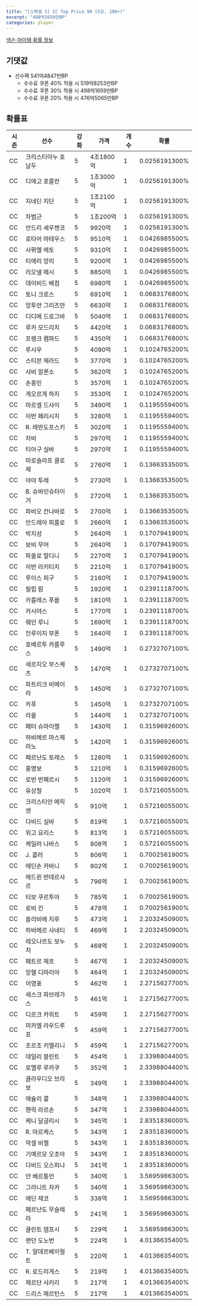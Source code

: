 ```yaml
---
title: "[스페셜 S] CC Top Price 90 (5강, 106+)"
excerpt: "498억1659만BP"
categories: player
---
```

[넥슨 아이템 확률 정보](http://iteminfo.nexon.com/probability/fo4?sn=7422)

## 기댓값
- 선수팩 541억4847만BP
  - 수수료 쿠폰 40% 적용 시 519억8253만BP
  - 수수료 쿠폰 30% 적용 시 498억1659만BP
  - 수수료 쿠폰 20% 적용 시 476억5065만BP


## 확률표

|시즌|선수|강화|가격|개수|확률|
|---|---|---|---|---|---|
|CC|크리스티아누 호날두|5|4조1800억|1|0.0256191300%|
|CC|디에고 포를란|5|1조3000억|1|0.0256191300%|
|CC|지네딘 지단|5|1조2100억|1|0.0256191300%|
|CC|차범근|5|1조200억|1|0.0256191300%|
|CC|안드리 셰우첸코|5|9920억|1|0.0256191300%|
|CC|로타어 마테우스|5|9510억|1|0.0426985500%|
|CC|사뮈엘 에토|5|9310억|1|0.0426985500%|
|CC|티에리 앙리|5|9200억|1|0.0426985500%|
|CC|리오넬 메시|5|8850억|1|0.0426985500%|
|CC|데이비드 베컴|5|6980억|1|0.0426985500%|
|CC|토니 크로스|5|6910억|1|0.0683176800%|
|CC|앙투안 그리즈만|5|6630억|1|0.0683176800%|
|CC|디디에 드로그바|5|5040억|1|0.0683176800%|
|CC|루카 모드리치|5|4420억|1|0.0683176800%|
|CC|프랭크 램파드|5|4350억|1|0.0683176800%|
|CC|루시우|5|4090억|1|0.1024765200%|
|CC|스티븐 제라드|5|3770억|1|0.1024765200%|
|CC|샤비 알론소|5|3620억|1|0.1024765200%|
|CC|손흥민|5|3570억|1|0.1024765200%|
|CC|게오르게 하지|5|3530억|1|0.1024765200%|
|CC|마르셀 드사이|5|3490억|1|0.1195559400%|
|CC|이반 페리시치|5|3280억|1|0.1195559400%|
|CC|R. 레반도프스키|5|3020억|1|0.1195559400%|
|CC|차비|5|2970억|1|0.1195559400%|
|CC|티아구 실바|5|2970억|1|0.1195559400%|
|CC|미로슬라프 클로제|5|2760억|1|0.1366353500%|
|CC|야야 투레|5|2730억|1|0.1366353500%|
|CC|B. 슈바인슈타이거|5|2720억|1|0.1366353500%|
|CC|파비오 칸나바로|5|2700억|1|0.1366353500%|
|CC|안드레아 피를로|5|2660억|1|0.1366353500%|
|CC|박지성|5|2640억|1|0.1707941900%|
|CC|보비 무어|5|2640억|1|0.1707941900%|
|CC|파올로 말디니|5|2270억|1|0.1707941900%|
|CC|이반 라키티치|5|2210억|1|0.1707941900%|
|CC|루이스 피구|5|2160억|1|0.1707941900%|
|CC|필립 람|5|1920억|1|0.2391118700%|
|CC|카를레스 푸욜|5|1810억|1|0.2391118700%|
|CC|카시야스|5|1770억|1|0.2391118700%|
|CC|웨인 루니|5|1690억|1|0.2391118700%|
|CC|잔루이지 부폰|5|1640억|1|0.2391118700%|
|CC|호베르투 카를루스|5|1490억|1|0.2732707100%|
|CC|세르지오 부스케츠|5|1470억|1|0.2732707100%|
|CC|파트리크 비에이라|5|1450억|1|0.2732707100%|
|CC|카푸|5|1450억|1|0.2732707100%|
|CC|라울|5|1440억|1|0.2732707100%|
|CC|페터 슈마이켈|5|1430억|1|0.3159692600%|
|CC|하비에르 마스체라노|5|1420억|1|0.3159692600%|
|CC|페르난도 토레스|5|1280억|1|0.3159692600%|
|CC|홍명보|5|1210억|1|0.3159692600%|
|CC|로빈 반페르시|5|1120억|1|0.3159692600%|
|CC|유상철|5|1020억|1|0.5721605500%|
|CC|크리스티안 에릭센|5|910억|1|0.5721605500%|
|CC|다비드 실바|5|819억|1|0.5721605500%|
|CC|위고 요리스|5|813억|1|0.5721605500%|
|CC|케일러 나바스|5|808억|1|0.5721605500%|
|CC|J. 콜러|5|806억|1|0.7002561900%|
|CC|에딘손 카바니|5|802억|1|0.7002561900%|
|CC|에드윈 반데르사르|5|796억|1|0.7002561900%|
|CC|티보 쿠르투아|5|785억|1|0.7002561900%|
|CC|로비 킨|5|478억|1|0.7002561900%|
|CC|올리비에 지루|5|473억|1|2.2032450900%|
|CC|하비에르 사네티|5|469억|1|2.2032450900%|
|CC|레오나르도 보누치|5|468억|1|2.2032450900%|
|CC|페트르 체흐|5|467억|1|2.2032450900%|
|CC|앙헬 디마리아|5|464억|1|2.2032450900%|
|CC|이영표|5|462억|1|2.2715627700%|
|CC|세스크 파브레가스|5|461억|1|2.2715627700%|
|CC|디르크 카위트|5|459억|1|2.2715627700%|
|CC|미카엘 라우드루프|5|459억|1|2.2715627700%|
|CC|조르조 키엘리니|5|459억|1|2.2715627700%|
|CC|데일리 블린트|5|454억|1|2.3398804400%|
|CC|로멜루 루카쿠|5|352억|1|2.3398804400%|
|CC|클라우디오 브라보|5|349억|1|2.3398804400%|
|CC|애슐리 콜|5|348억|1|2.3398804400%|
|CC|헨릭 라르손|5|347억|1|2.3398804400%|
|CC|케니 달글리시|5|345억|1|2.8351836000%|
|CC|R. 마르케스|5|343억|1|2.8351836000%|
|CC|악셀 비첼|5|343억|1|2.8351836000%|
|CC|기예르모 오초아|5|343억|1|2.8351836000%|
|CC|다비드 오스피나|5|341억|1|2.8351836000%|
|CC|얀 베르통언|5|340억|1|3.5695986300%|
|CC|그라니트 자카|5|340억|1|3.5695986300%|
|CC|에딘 제코|5|338억|1|3.5695986300%|
|CC|페르난도 무슬레라|5|241억|1|3.5695986300%|
|CC|클린트 뎀프시|5|229억|1|3.5695986300%|
|CC|랜던 도노번|5|224억|1|4.0136635400%|
|CC|T. 알데르베이럴트|5|220억|1|4.0136635400%|
|CC|R. 로드리게스|5|219억|1|4.0136635400%|
|CC|제르단 샤키리|5|217억|1|4.0136635400%|
|CC|드리스 메르턴스|5|217억|1|4.0136635400%|

